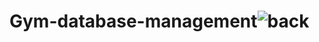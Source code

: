 # Gym-database-management![back](https://user-images.githubusercontent.com/91598274/174430266-52679041-771d-426a-b165-a8db39ad36d0.jpg)
